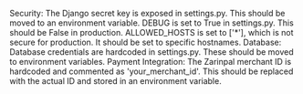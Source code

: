 Security:
The Django secret key is exposed in settings.py. This should be moved to an environment variable.
DEBUG is set to True in settings.py. This should be False in production.
ALLOWED_HOSTS is set to ['*'], which is not secure for production. It should be set to specific hostnames.
Database:
Database credentials are hardcoded in settings.py. These should be moved to environment variables.
Payment Integration:
The Zarinpal merchant ID is hardcoded and commented as 'your_merchant_id'. This should be replaced with the actual ID and stored in an environment variable.
